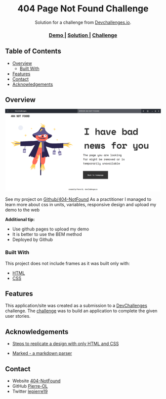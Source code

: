 <!-- Please update value in the {}  -->

<h1 align="center">404 Page Not Found Challenge</h1>

<div align="center">
   Solution for a challenge from  <a href="http://devchallenges.io" target="_blank">Devchallenges.io</a>.
</div>

<div align="center">
  <h3>
    <a href="https://pierre-ol.github.io/404-NotFound/">
      Demo
    </a>
    <span> | </span>
    <a href="https://github.com/Pierre-OL/404-NotFound">
      Solution
    </a>
    <span> | </span>
    <a href="https://devchallenges.io/challenges/wBunSb7FPrIepJZAg0sY">
      Challenge
    </a>
  </h3>
</div>

<!-- TABLE OF CONTENTS -->

## Table of Contents

- [Overview](#overview)
  - [Built With](#built-with)
- [Features](#features)
- [Contact](#contact)
- [Acknowledgements](#acknowledgements)

<!-- OVERVIEW -->

## Overview

![screenshot](img/404-NotFound.png)

<!--Introduce your projects by taking a screenshot or a gif. Try to tell visitors a story about your project by answering:

- Where can I see your demo?
- What was your experience?
- What have you learned/improved?
- Your wisdom? :)-->

See my project on [Github/404-NotFound](https://github.com/Pierre-OL/404-NotFound)
As a practitioner I managed to learn more about css in units, variables, responsive design and upload my demo to the web

**Additional tip:**

- Use github pages to upload my demo
- It is better to use the BEM method
- Deployed by Github

### Built With

<!-- This section should list any major frameworks that you built your project using. Here are a few examples.-->

This project does not include frames as it was built only with:

- [HTML](https://developer.mozilla.org/es/docs/Web/HTML)
- [CSS](https://developer.mozilla.org/en-US/docs/Web/CSS)

## Features

<!-- List the features of your application or follow the template. Don't share the figma file here :) -->

This application/site was created as a submission to a [DevChallenges](https://devchallenges.io/challenges) challenge. The [challenge](https://devchallenges.io/challenges/wBunSb7FPrIepJZAg0sY) was to build an application to complete the given user stories.

## Acknowledgements

<!-- This section should list any articles or add-ons/plugins that helps you to complete the project. This is optional but it will help you in the future. For exmpale -->

- [Steps to replicate a design with only HTML and CSS](https://devchallenges-blogs.web.app/how-to-replicate-design/)
<!-- [Node.js](https://nodejs.org/)-->
- [Marked - a markdown parser](https://github.com/chjj/marked)

## Contact

- Website [404-NotFound](https://pierre-ol.github.io/404-NotFound/)
- GitHub [Pierre-OL](https://github.com/Pierre-OL)
- Twitter [lepierre19](https://twitter.com/lepierre19)
